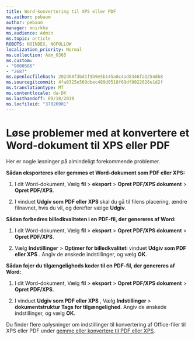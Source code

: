 ```yaml
---
title: Word-konvertering til XPS eller PDF
ms.author: pebaum
author: pebaum
manager: mnirkhe
ms.audience: Admin
ms.topic: article
ROBOTS: NOINDEX, NOFOLLOW
localization_priority: Normal
ms.collection: Adm_O365
ms.custom:
- "9000586"
- "2687"
ms.openlocfilehash: 202d68f3bd1f9b9e5b145a8c4ad8346fa1254d68
ms.sourcegitcommit: 4fa8325e569dbec489d0518f69df0022626e1d2f
ms.translationtype: MT
ms.contentlocale: da-DK
ms.lasthandoff: 09/18/2019
ms.locfileid: "37026901"
---
```

# <a name="resolve-issues-converting-a-word-document-to-xps-or-pdf"></a>Løse problemer med at konvertere et Word-dokument til XPS eller PDF

Her er nogle løsninger på almindeligt forekommende problemer. 

**Sådan eksporteres eller gemmes et Word-dokument som PDF eller XPS:**

1. I dit Word-dokument, Vælg **fil** > **eksport** > **Opret PDF/XPS dokument** > **Opret PDF/XPS**.

2. I vinduet **Udgiv som PDF eller XPS** skal du gå til filens placering, ændre filnavnet, hvis du vil, og derefter vælge **Udgiv**.

**Sådan forbedres billedkvaliteten i en PDF-fil, der genereres af Word:**

1. I dit Word-dokument, Vælg **fil** > **eksport** > **Opret PDF/XPS dokument** > **Opret PDF/XPS**.

2. Vælg **Indstillinger** > **Optimer for billedkvalitet**i vinduet **Udgiv som PDF eller XPS** . Angiv de ønskede indstillinger, og vælg **OK**. 

**Sådan føjer du tilgængeligheds koder til en PDF-fil, der genereres af Word:**
 
1. I dit Word-dokument, Vælg **fil** > **eksport** > **Opret PDF/XPS dokument** > **Opret PDF/XPS**.

2. I vinduet **Udgiv som PDF eller XPS** , Vælg **Indstillinger** > **dokumentstruktur Tags for tilgængelighed**. Angiv de ønskede indstillinger, og vælg **OK**.

Du finder flere oplysninger om indstillinger til konvertering af Office-filer til XPS eller PDF under [gemme eller konvertere til PDF eller XPS](https://support.office.com/article/d85416c5-7d77-4fd6-a216-6f4bf7c7c110).